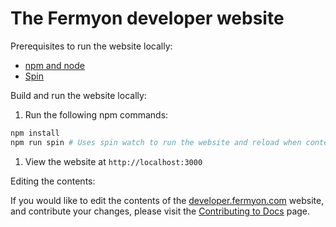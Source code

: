 # The Fermyon developer website

Prerequisites to run the website locally:

- [npm and node](https://docs.npmjs.com/cli/v8/configuring-npm/install)
- [Spin](https://developer.fermyon.com/spin/quickstart)

Build and run the website locally:

1. Run the following npm commands:

```bash
npm install
npm run spin # Uses spin watch to run the website and reload when content changes
```

1. View the website at `http://localhost:3000`

Editing the contents:

If you would like to edit the contents of the [developer.fermyon.com](https://developer.fermyon.com/) website, and contribute your changes, please visit the [Contributing to Docs](https://developer.fermyon.com/common/contributing-docs) page.
